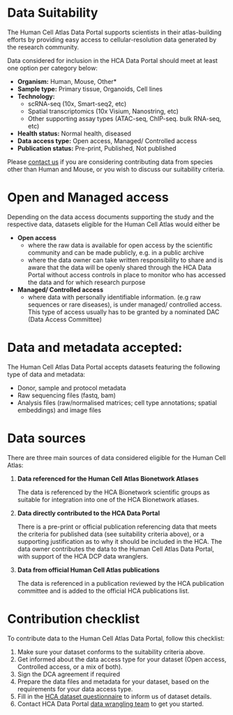 # Data Suitability
The Human Cell Atlas Data Portal supports scientists in their atlas-building efforts by providing easy access to cellular-resolution data generated by the research community.

Data considered for inclusion in the HCA Data Portal should meet at least one option per category below:

* **Organism:** Human, Mouse, Other*
* **Sample type:** Primary tissue, Organoids, Cell lines
* **Technology:**
    * scRNA-seq (10x, Smart-seq2, etc)
    * Spatial transcriptomics (10x Visium, Nanostring, etc)
    * Other supporting assay types (ATAC-seq, ChIP-seq. bulk RNA-seq, etc)
* **Health status:** Normal health, diseased
* **Data access type:** Open access, Managed/ Controlled access
* **Publication status:** Pre-print, Published, Not published

Please [contact us](mailto:wrangler-team@data.humancellatlas.org?subject=Non%20Human%20Contribution%20to%20Human%20Cell%20Atlas) if you are considering contributing data from species other than Human and Mouse, or you wish to discuss our suitability criteria.

# Open and Managed access

Depending on the data access documents supporting the study and the respective data, datasets eligible for the Human Cell Atlas would either be

* **Open access** 
    * where the raw data is available for open access by the scientific community and can be made publicly, e.g. in a public archive
    * where the data owner can take written responsibility to share and is aware that the data will be openly shared through the HCA Data Portal without access controls in place to monitor who has accessed the data and for which research purpose
* **Managed/ Controlled access** 
    * where data with personally identifiable information. (e.g raw sequences or rare diseases), is under managed/ controlled access. This type of access usually has to be granted by a nominated DAC (Data Access Committee)

# Data and metadata accepted:
The Human Cell Atlas Data Portal accepts datasets featuring the following type of data and metadata:
- Donor, sample and protocol metadata
- Raw sequencing files (fastq, bam)
- Analysis files (raw/normalised matrices; cell type annotations; spatial embeddings) and image files

# Data sources

There are three main sources of data considered eligible for the Human Cell Atlas:

1. **Data referenced for the Human Cell Atlas Bionetwork Atlases**

    The data is referenced by the HCA Bionetwork scientific groups as suitable for integration into one of the HCA Bionetwork atlases.

2. **Data directly contributed to the HCA Data Portal**

    There is a pre-print or official publication referencing data that meets the criteria for published data (see suitability criteria above), or a supporting justification as to why it should be included in the HCA.
    The data owner contributes the data to the Human Cell Atlas Data Portal, with support of the HCA DCP data wranglers.

3. **Data from official Human Cell Atlas publications**

    The data is referenced in a publication reviewed by the HCA publication committee and is added to the official HCA publications list.

# Contribution checklist

To contribute data to the Human Cell Atlas Data Portal, follow this checklist:

1. Make sure your dataset conforms to the suitability criteria above.
2. Get informed about the data access type for your dataset (Open access, Controlled access, or a mix of both).
3. Sign the DCA agreement if required
4. Prepare the data files and metadata for your dataset, based on the requirements for your data access type.
5. Fill in the [HCA dataset questionnaire](https://docs.google.com/forms/d/e/1FAIpQLSdjPk2Z6xYozds53ycvXo57PvFsyqOF6XMpSWCVNTpQYalZzQ/viewform) to inform us of dataset details.
6. Contact HCA Data Portal [data wrangling team](mailto:wrangler-team@data.humancellatlas.org?subject=get%20started%20with%20data%20contribution) to get you started.



